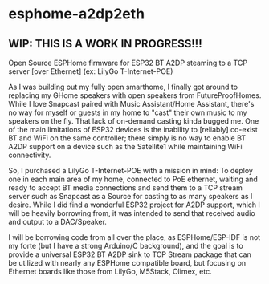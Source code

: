 # esphome-a2dp2eth
## WIP: THIS IS A WORK IN PROGRESS!!!
Open Source ESPHome firmware for ESP32 BT A2DP steaming to a TCP server [over Ethernet] (ex: LilyGo T-Internet-POE)

As I was building out my fully open smarthome, I finally got around to replacing my GHome speakers with open speakers from FutureProofHomes. While I love Snapcast paired with Music Assistant/Home Assistant, there's no way for myself or guests in my home to "cast" their own music to my speakers on the fly. That lack of on-demand casting kinda bugged me. One of the main limitations of ESP32 devices is the inability to [reliably] co-exist BT and WiFi on the same controller; there simply is no way to enable BT A2DP support on a device such as the Satellite1 while maintaining WiFi connectivity. 

So, I purchased a LilyGo T-Internet-POE with a mission in mind: To deploy one in each main area of my home, connected to PoE ethernet, waiting and ready to accept BT media connections and send them to a TCP stream server such as Snapcast as a Source for casting to as many speakers as I desire. While I did find a wonderful ESP32 project for A2DP support, which I will be heavily borrowing from, it was intended to send that received audio and output to a DAC/Speaker. 

I will be borrowing code from all over the place, as ESPHome/ESP-IDF is not my forte (but I have a strong Arduino/C background), and the goal is to provide a universal ESP32 BT A2DP sink to TCP Stream package that can be utilized with nearly any ESPHome compatible board, but focusing on Ethernet boards like those from LilyGo, M5Stack, Olimex, etc.
